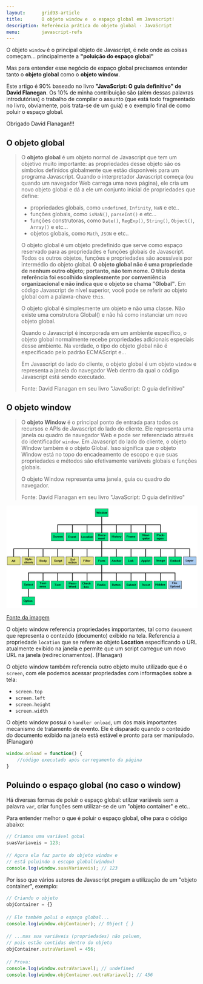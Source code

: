 ```yaml
---
layout:      grid93-article
title:       O objeto window e  o espaço global em Javascript!
description: Referência prática do objeto global - JavaScript
menu:        javascript-refs
---
```


O objeto `window` é o principal objeto de Javascript, é nele onde as coisas começam... principalmente a 
__"poluição do espaço global"__

Mas para entender esse negócio de espaço global precisamos entender tanto o __objeto global__ como o __objeto window__.

Este artigo é 90% baseado no livro __"JavaScript: O guia definitivo" de David Flanegan__. Os 10% de minha contribuição são (além dessas palavras introdutórias) o trabalho de compilar o assunto (que está todo fragmentado no livro, obviamente, pois trata-se de um guia) e o exemplo final de como poluir o espaço global.

Obrigado David Flanagan!!!



O objeto global
---

> O __objeto global__ é um objeto normal de Javascript que tem um objetivo muito importante: as propriedades desse
> objeto são os símbolos definidos globalmente que estão disponíveis para um programa Javascript. Quando o interpretador
> Javascript começa (ou quando um navegador Web carrega uma nova página), ele cria um novo objeto global e dá a ele um 
> conjunto inicial de propriedades que define:
> 
> - propriedades globais, como `undefined`, `Infinity`, `NaN` e etc..
> - funções globais, como `isNaN()`, `parseInt()` e etc...
> - funções construtoras, como `Date()`, `RegExp()`, `String()`, `Object()`, `Array()` e etc...
> - objetos globais, como `Math`, `JSON` e etc..
> 
> O objeto global é um objeto predefinido que serve como espaço reservado para as propriedades e funções globais de Javascript.
> Todos os outros objetos, funções e propriedades são acessíveis por intermédio do objeto global. __O objeto global não é uma
> propriedade de nenhum outro objeto; portanto, não tem nome. O título desta referência foi escolhido simplesmente por
> conveniência organizacional e não indica que o objeto se chama "Global"__. Em código Javascript de nível superior, você 
> pode se referir ao objeto global com a palavra-chave `this`.
> 
> O objeto global é simplesmente um objeto e não uma classe. Não existe uma construtora Global() e não há como instanciar
> um novo objeto global.
> 
> Quando o Javascript é incorporada em um ambiente específico, o objeto global normalmente recebe propriedades adicionais
> especiais desse ambiente. Na verdade, o tipo do objeto global não é especificado pelo padrão ECMAScript e...
> 
> Em Javascript do lado do cliente, o objeto global é um objeto `window` e representa a janela do navegador Web dentro da
> qual o código Javascript está sendo executado.
> 
> Fonte: David Flanagan em seu livro "JavaScript: O guia definitivo"




O objeto window
---

> O __objeto Window__ é o principal ponto de entrada para todos os recursos e APIs de Javascript do lado do cliente. Ele
> representa uma janela ou quadro de navegador Web e pode ser referenciado através do identificador `window`. Em Javascript
> do lado do cliente, o objeto Window também é o objeto Global. Isso significa que o objeto Window está no topo do encadeamento
> de escopo e que suas propriedades e métodos são efetivamente variáveis globais e funções globais.
> 
> O objeto Window representa uma janela, guia ou quadro do navegador.
> 
> Fonte: David Flanagan em seu livro "JavaScript: O guia definitivo"

![Figura window object](window-object.png "O objeto window está no topo do encadeamento!")

[Fonte da imagem](http://www.cs.ucc.ie/~gavin/javascript/05_JS4.html "link-externo")


O objeto window referencia propriedades impportantes, tal como `document` que representa o conteúdo (documento) exibido
na tela. Referencia a propriedade `location` que se refere ao objeto __Location__ especificando o URL atualmente exibido na
janela e permite que um script carregue um novo URL na janela (redirecionamentos). (Flanagan)

O objeto window também referencia outro objeto muito utilizado que é o `screen`, com ele podemos acessar propriedades 
com informações sobre a tela:

- `screen.top`
- `screen.left`
- `screen.height`
- `screen.width`


O objeto window possui o `handler onload`, um dos mais importantes mecanismo de tratamento de evento. Ele é disparado 
quando o conteúdo do documento exibido na janela está estável e pronto para ser manipulado. (Flanagan)

```javascript
window.onload = function() {
    //código executado após carregamento da página
}
```



Poluindo o espaço global (no caso o window)
---

Há diversas formas de poluir o espaço global: utilzar variáveis sem a palavra `var`, criar funções sem utilizar-se de um
"objeto container" e etc..

Para entender melhor o que é poluir o espaço global, olhe para o código abaixo:


```javascript
// Criamos uma variável gobal
suasVariaveis = 123;

// Agora ela faz parte do objeto window e
// está poluindo o escopo global(window)
console.log(window.suasVariaveis); // 123
```

Por isso que vários autores de Javascript pregam a utilização de um "objeto container", exemplo:

```javascript
// Criando o objeto
objContainer = {}

// Ele também polui o espaço global...
console.log(window.objContainer); // Object { }

// ...mas sua variáveis (propriedades) não poluem,
// pois estão contidas dentro do objeto
objContainer.outraVariavel = 456;

// Prova:
console.log(window.outraVariavel); // undefined
console.log(window.objContainer.outraVariavel); // 456
```






